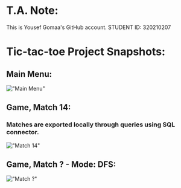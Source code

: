 # T.A. Note:
This is Yousef Gomaa's GitHub account.  STUDENT ID: 320210207
# Tic-tac-toe Project Snapshots:
## Main Menu:
!["Main Menu"](https://github.com/37743/tictactoe/blob/main/snapshots/v0-1-6-menu.png?raw=true)

## Game, Match 14:
### Matches are exported locally through queries using SQL connector.
!["Match 14"](https://github.com/37743/tictactoe/blob/main/snapshots/v0-1-6-o-win.png?raw=true)

## Game, Match ? - Mode: DFS:
!["Match ?"](https://github.com/37743/tictactoe/blob/main/snapshots/v0-9-2-o-win-ai.png?raw=true)
